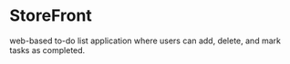 # StoreFront
web-based to-do list application where users can add, delete, and mark tasks as completed.
